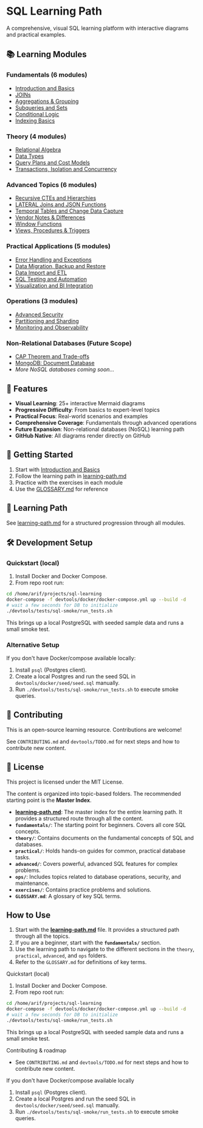 # SQL Learning Path

A comprehensive, visual SQL learning platform with interactive diagrams and practical examples.

## 📚 Learning Modules

### Fundamentals (6 modules)
- [Introduction and Basics](fundamentals/1-introduction-and-basics.md)
- [JOINs](fundamentals/2-joins.md)
- [Aggregations & Grouping](fundamentals/3-aggregations-and-grouping.md)
- [Subqueries and Sets](fundamentals/4-subqueries-and-sets.md)
- [Conditional Logic](fundamentals/5-conditional-logic.md)
- [Indexing Basics](fundamentals/6-indexing-basics.md)

### Theory (4 modules)
- [Relational Algebra](theory/1-relational-algebra.md)
- [Data Types](theory/2-data-types.md)
- [Query Plans and Cost Models](theory/3-query-plans-and-cost-models.md)
- [Transactions, Isolation and Concurrency](theory/4-transactions-isolation-and-concurrency.md)

### Advanced Topics (6 modules)
- [Recursive CTEs and Hierarchies](advanced/1-recursive-ctes-and-hierarchies.md)
- [LATERAL Joins and JSON Functions](advanced/2-lateral-joins-and-json-functions.md)
- [Temporal Tables and Change Data Capture](advanced/3-temporal-tables-and-change-data-capture.md)
- [Vendor Notes & Differences](advanced/4-vendor-notes.md)
- [Window Functions](advanced/5-window-functions.md)
- [Views, Procedures & Triggers](advanced/6-views-procedures-triggers.md)

### Practical Applications (5 modules)
- [Error Handling and Exceptions](practical/1-error-handling-and-exceptions.md)
- [Data Migration, Backup and Restore](practical/2-data-migration-backup-restore.md)
- [Data Import and ETL](practical/3-data-import-and-etl.md)
- [SQL Testing and Automation](practical/4-sql-testing-and-automation.md)
- [Visualization and BI Integration](practical/5-visualization-and-BI-integration.md)

### Operations (3 modules)
- [Advanced Security](ops/1-advanced-security.md)
- [Partitioning and Sharding](ops/2-partitioning-and-sharding.md)
- [Monitoring and Observability](ops/3-monitoring-and-observability.md)

### Non-Relational Databases (Future Scope)
- [CAP Theorem and Trade-offs](nosql/fundamentals/1-cap-theorem-and-tradeoffs.md)
- [MongoDB: Document Database](nosql/databases/2-mongodb-document-database.md)
- *More NoSQL databases coming soon...*

## 🎯 Features

- **Visual Learning**: 25+ interactive Mermaid diagrams
- **Progressive Difficulty**: From basics to expert-level topics
- **Practical Focus**: Real-world scenarios and examples
- **Comprehensive Coverage**: Fundamentals through advanced operations
- **Future Expansion**: Non-relational databases (NoSQL) learning path
- **GitHub Native**: All diagrams render directly on GitHub

## 🚀 Getting Started

1. Start with [Introduction and Basics](fundamentals/1-introduction-and-basics.md)
2. Follow the learning path in [learning-path.md](learning-path.md)
3. Practice with the exercises in each module
4. Use the [GLOSSARY.md](GLOSSARY.md) for reference

## 📖 Learning Path

See [learning-path.md](learning-path.md) for a structured progression through all modules.

## 🛠️ Development Setup

### Quickstart (local)
1. Install Docker and Docker Compose.
2. From repo root run:

```bash
cd /home/arif/projects/sql-learning
docker-compose -f devtools/docker/docker-compose.yml up --build -d
# wait a few seconds for DB to initialize
./devtools/tests/sql-smoke/run_tests.sh
```

This brings up a local PostgreSQL with seeded sample data and runs a small smoke test.

### Alternative Setup
If you don't have Docker/compose available locally:

1. Install `psql` (Postgres client).
2. Create a local Postgres and run the seed SQL in `devtools/docker/seed/seed.sql` manually.
3. Run `./devtools/tests/sql-smoke/run_tests.sh` to execute smoke queries.

## 🤝 Contributing

This is an open-source learning resource. Contributions are welcome!

See `CONTRIBUTING.md` and `devtools/TODO.md` for next steps and how to contribute new content.

## 📄 License

This project is licensed under the MIT License.

The content is organized into topic-based folders. The recommended starting point is the **Master Index**.

- **[learning-path.md](learning-path.md)**: The master index for the entire learning path. It provides a structured route through all the content.
- **`fundamentals/`**: The starting point for beginners. Covers all core SQL concepts.
- **`theory/`**: Contains documents on the fundamental concepts of SQL and databases.
- **`practical/`**: Holds hands-on guides for common, practical database tasks.
- **`advanced/`**: Covers powerful, advanced SQL features for complex problems.
- **`ops/`**: Includes topics related to database operations, security, and maintenance.
- **`exercises/`**: Contains practice problems and solutions.
- **`GLOSSARY.md`**: A glossary of key SQL terms.

## How to Use

1.  Start with the **[learning-path.md](learning-path.md)** file. It provides a structured path through all the topics.
2.  If you are a beginner, start with the **`fundamentals/`** section.
3.  Use the learning path to navigate to the different sections in the `theory`, `practical`, `advanced`, and `ops` folders.
4.  Refer to the `GLOSSARY.md` for definitions of key terms.

Quickstart (local)
1. Install Docker and Docker Compose.
2. From repo root run:

```bash
cd /home/arif/projects/sql-learning
docker-compose -f devtools/docker/docker-compose.yml up --build -d
# wait a few seconds for DB to initialize
./devtools/tests/sql-smoke/run_tests.sh
```

This brings up a local PostgreSQL with seeded sample data and runs a small smoke test.

Contributing & roadmap
- See `CONTRIBUTING.md` and `devtools/TODO.md` for next steps and how to contribute new content.

If you don't have Docker/compose available locally

1. Install `psql` (Postgres client).
2. Create a local Postgres and run the seed SQL in `devtools/docker/seed/seed.sql` manually.
3. Run `./devtools/tests/sql-smoke/run_tests.sh` to execute smoke queries.
